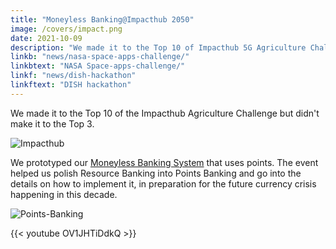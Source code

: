 ```yaml
---
title: "Moneyless Banking@Impacthub 2050"
image: /covers/impact.png
date: 2021-10-09
description: "We made it to the Top 10 of Impacthub 5G Agriculture Challenge"
linkb: "news/nasa-space-apps-challenge/"
linkbtext: "NASA Space-apps-challenge/"
linkf: "news/dish-hackathon"
linkftext: "DISH hackathon"
---
```


We made it to the Top 10 of the Impacthub Agriculture Challenge but didn't make it to the Top 3.

![Impacthub](/covers/impact.png)

We prototyped our [Moneyless Banking System](/banking) that uses points. The event helped us polish Resource Banking into Points Banking and go into the details on how to implement it, in preparation for the future currency crisis happening in this decade.

![Points-Banking](/og/moneyless.jpg)

{{< youtube OV1JHTiDdkQ >}}